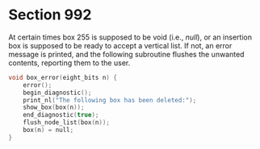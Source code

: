 # Section 992

At certain times box 255 is supposed to be void (i.e., *null*), or an insertion box is supposed to be ready to accept a vertical list.
If not, an error message is printed, and the following subroutine flushes the unwanted contents, reporting them to the user.

```c builder/page_builder.c
void box_error(eight_bits n) {
    error();
    begin_diagnostic();
    print_nl("The following box has been deleted:");
    show_box(box(n));
    end_diagnostic(true);
    flush_node_list(box(n));
    box(n) = null;
}
```
